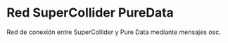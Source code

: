 # Red SuperCollider PureData
Red de conexión entre SuperCollider y Pure Data mediante mensajes osc.
